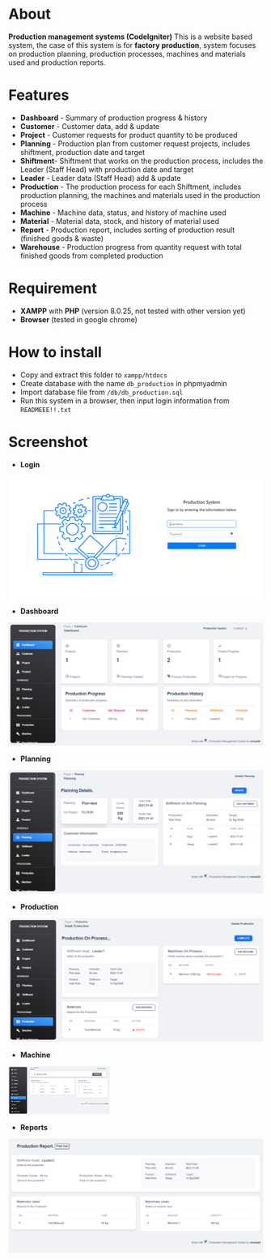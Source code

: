 # About
**Production management systems (CodeIgniter)**
This is a website based system, the case of this system is for **factory production**, system focuses on production planning, production processes, machines and materials used and production reports.

# Features
- **Dashboard** - Summary of production progress & history </br>
- **Customer** - Customer data, add & update </br>
- **Project** - Customer requests for product quantity to be produced</br>
- **Planning** - Production plan from customer request projects, includes shiftment, production date and target</br>
- **Shiftment**- Shiftment that works on the production process, includes the Leader (Staff Head) with production date and target</br>
- **Leader** -  Leader data (Staff Head) add & update</br>
- **Production** - The production process for each Shiftment, includes production planning, the machines and materials used in the production process</br>
- **Machine** - Machine data, status, and history of machine used</br>
- **Material** - Material data, stock, and history of material used</br>
- **Report** - Production report, includes sorting of production result (finished goods & waste)</br>
- **Warehouse** - Production progress from quantity request with total finished goods from completed production</br>

# Requirement
- **XAMPP** with **PHP** (version 8.0.25, not tested with other version yet)
- **Browser** (tested in google chrome)

# How to install
- Copy and extract this folder to ``xampp/htdocs``
- Create database with the name ``db_production`` in phpmyadmin
- Import database file from ``/db/db_production.sql``
- Run this system in a browser, then input login information from ``READMEEE!!.txt``

# Screenshot
- **Login**
<picture>
    <img src="ss/0.PNG" alt="Login">
</picture>

- **Dashboard**
<picture>
    <img src="ss/1.PNG" alt="Dashboard">
</picture>

- **Planning**
<picture>
    <img src="ss/2.PNG" alt="Planning">
</picture>

- **Production**
<picture>
    <img src="ss/3.PNG" alt="Production">
</picture>

- **Machine**
<picture>
    <img style="width:200px" src="ss/4.PNG" alt="Dashboard">
</picture>

- **Reports**
<picture>
    <img src="ss/5.PNG" alt="Reports">
</picture>
